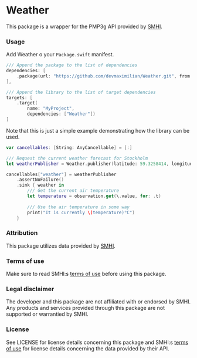 # Weather

This package is a wrapper for the PMP3g API provided by [SMHI](https://smhi.se).

### Usage

Add Weather o your `Package.swift` manifest.

```swift
/// Append the package to the list of dependencies
dependencies: [
    .package(url: "https://github.com/devmaximilian/Weather.git", from: "1.0.0")
],

/// Append the library to the list of target dependencies
targets: [
    .target(
        name: "MyProject",
        dependencies: ["Weather"])
]
```

Note that this is just a simple example demonstrating how the library can be used.

```swift
var cancellables: [String: AnyCancellable] = [:]

/// Request the current weather forecast for Stockholm
let weatherPublisher = Weather.publisher(latitude: 59.3258414, longitude: 17.7018733)

cancellables["weather"] = weatherPublisher
    .assertNoFailure()
    .sink { weather in
        /// Get the current air temperature
        let temperature = observation.get(\.value, for: .t)
        
        /// Use the air temperature in some way
        print("It is currently \(temperature)°C")
    }
```

### Attribution

This package utilizes data provided by [SMHI](https://smhi.se).

### Terms of use

Make sure to read SMHI:s [terms of use](https://www.smhi.se/data/oppna-data/villkor-for-anvandning) before using this package.

### Legal disclaimer

The developer and this package are not affiliated with or endorsed by SMHI. Any products and services provided through this package are not supported or warrantied by SMHI.

### License

See LICENSE for license details concerning this package and SMHI:s [terms of use](https://www.smhi.se/data/oppna-data/villkor-for-anvandning) for license details concerning the data provided by their API.
